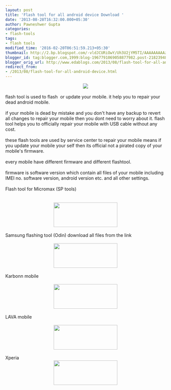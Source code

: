 ```yaml
---
layout: post
title: 'Flash tool for all android device Download '
date: '2013-08-28T16:32:00.000+05:30'
author: Pawneshwer Gupta
categories:
- flash-tools
tags:
- flash tools
modified_time: '2016-02-20T06:51:59.213+05:30'
thumbnail: http://2.bp.blogspot.com/-vldJCURiOwY/Uh3U2jYM5TI/AAAAAAAAAzM/nPHWCPZVuik/s72-c/FlashTool.png
blogger_id: tag:blogger.com,1999:blog-1967791069058877982.post-2182394818878599824
blogger_orig_url: http://www.edablogs.com/2013/08/flash-tool-for-all-android-device.html
redirect_from:
- /2013/08/flash-tool-for-all-android-device.html
---
```


<div dir="ltr" style="text-align: left;" trbidi="on"><div dir="ltr" style="text-align: left;" trbidi="on"><div class="separator" style="clear: both; text-align: center;"><a href="http://2.bp.blogspot.com/-vldJCURiOwY/Uh3U2jYM5TI/AAAAAAAAAzM/nPHWCPZVuik/s1600/FlashTool.png" imageanchor="1" style="margin-left: 1em; margin-right: 1em;"><img border="0" src="http://2.bp.blogspot.com/-vldJCURiOwY/Uh3U2jYM5TI/AAAAAAAAAzM/nPHWCPZVuik/s1600/FlashTool.png" /></a></div><div class="separator" style="clear: both; text-align: center;"><br /></div><div class="separator" style="clear: both; text-align: left;">flash tool is used to flash &nbsp;or update your mobile. it help you to repair your dead android mobile.&nbsp;</div><div class="separator" style="clear: both; text-align: left;"><br /></div><div class="separator" style="clear: both; text-align: left;">if your mobile is dead by mistake and you don't have any backup to revert all changes to repair your mobile then you dont need to worry about it. flash tool helps you to officially repair your mobile with USB cable without any cost.</div><div class="separator" style="clear: both; text-align: left;"><br /></div><div class="separator" style="clear: both; text-align: left;">these flash tools are used by service center to repair your mobile means if you update your mobile your self then its official not a pirated copy of your mobile's firmware.</div><div class="separator" style="clear: both; text-align: left;"><br /></div><div class="separator" style="clear: both; text-align: left;">every mobile have different firmware and different flashtool.</div><div class="separator" style="clear: both; text-align: left;"><br /></div><div class="separator" style="clear: both; text-align: left;">firmware is software version which contain all files of your mobile including IMEI no. software version, android version etc. and all other settings.</div><div class="separator" style="clear: both; text-align: left;"><br /></div><div class="separator" style="clear: both; text-align: left;">Flash tool for Micromax (SP tools)</div><div class="separator" style="clear: both; text-align: left;"><br /></div><div class="separator" style="clear: both; text-align: left;"><br /></div><div class="separator" style="clear: both; text-align: center;"><a href="https://adf.ly/Yx5bK" target="_blank"><img border="0" height="77" src="http://3.bp.blogspot.com/-aTA1RwFpPi4/UhENCo4o5II/AAAAAAAAAeE/TbU845fokRs/s200/big-download-button.png" width="200" /></a><span id="goog_1326425227"></span><span id="goog_1326425228"></span></div></div><div class="separator" style="clear: both; text-align: center;"><br /></div><div class="separator" style="clear: both; text-align: left;">Samsung flashing tool (Odin) download all files from the link</div><div class="separator" style="clear: both; text-align: left;"><br /></div><div class="separator" style="clear: both; text-align: center;"><a href="http://moulnisky.com/index.php?dir=Samsung/Firmwares/GT-I9195/DOWNLOADER/" imageanchor="1" style="margin-left: 1em; margin-right: 1em;" target="_blank"><img border="0" height="77" src="http://3.bp.blogspot.com/-aTA1RwFpPi4/UhENCo4o5II/AAAAAAAAAeE/TbU845fokRs/s200/big-download-button.png" width="200" /></a></div><div class="separator" style="clear: both; text-align: center;"><br /></div><div class="separator" style="clear: both; text-align: left;">Karbonn mobile</div><div class="separator" style="clear: both; text-align: left;"><br /></div><div class="separator" style="clear: both; text-align: center;"><a href="http://moulnisky.com/index.php?dir=Karbonn/K9/&amp;file=K9%20sw%20tool.rar" imageanchor="1" style="margin-left: 1em; margin-right: 1em;" target="_blank"><img border="0" height="77" src="http://3.bp.blogspot.com/-aTA1RwFpPi4/UhENCo4o5II/AAAAAAAAAeE/TbU845fokRs/s200/big-download-button.png" width="200" /></a></div><div class="separator" style="clear: both; text-align: center;"><br /></div><div class="separator" style="clear: both; text-align: left;">LAVA mobile</div><div class="separator" style="clear: both; text-align: left;"><br /></div><div class="separator" style="clear: both; text-align: center;"><a href="http://moulnisky.com/index.php?dir=Lava/SOFTWARE_TOOLS/" imageanchor="1" style="margin-left: 1em; margin-right: 1em;" target="_blank"><img border="0" height="77" src="http://3.bp.blogspot.com/-aTA1RwFpPi4/UhENCo4o5II/AAAAAAAAAeE/TbU845fokRs/s200/big-download-button.png" width="200" /></a></div><div class="separator" style="clear: both; text-align: center;"><br /></div><div class="separator" style="clear: both; text-align: left;">Xperia&nbsp;</div><div class="separator" style="clear: both; text-align: left;"></div><div class="separator" style="clear: both; text-align: center;"><a href="http://moulnisky.com/index.php?dir=xperia/st25i/&amp;file=Flashtool_Xperia2012.zip" imageanchor="1" style="margin-left: 1em; margin-right: 1em;" target="_blank"><img border="0" height="77" src="http://3.bp.blogspot.com/-aTA1RwFpPi4/UhENCo4o5II/AAAAAAAAAeE/TbU845fokRs/s200/big-download-button.png" width="200" /></a></div></div>